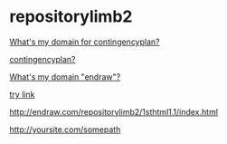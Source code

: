 # repositorylimb2


<a href="https://endraw.github.com/repositorylimb2/1sthtml1.1/index.html">What's my domain for contingencyplan?</a>

<a href="https://github.com/repositorylimb2/1sthtml1.1/index.html">contingencyplan?</a>

<a href="http://www.endraw.io/.AndroidStudio3.4/config/1sthtml1.1/index.html">What's my domain "endraw"?</a>

<a href="../../index.html">try link</a>

http://endraw.com/repositorylimb2/1sthtml1.1/index.html

http://yoursite.com/somepath
